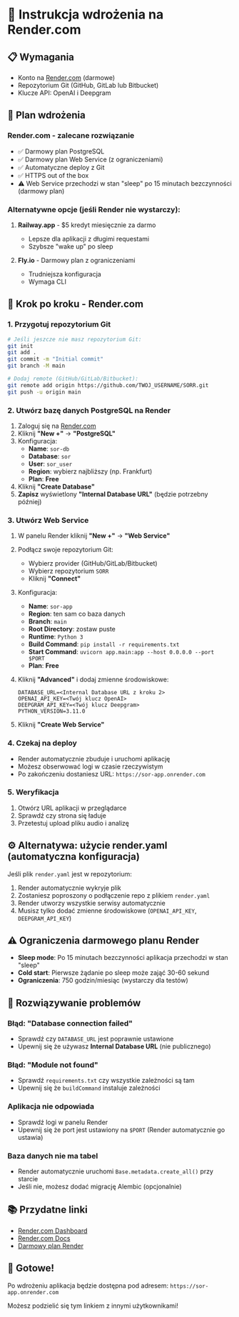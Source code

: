 # 🚀 Instrukcja wdrożenia na Render.com

## 📋 Wymagania

- Konto na [Render.com](https://render.com) (darmowe)
- Repozytorium Git (GitHub, GitLab lub Bitbucket)
- Klucze API: OpenAI i Deepgram

## 🎯 Plan wdrożenia

### **Render.com** - zalecane rozwiązanie
- ✅ Darmowy plan PostgreSQL
- ✅ Darmowy plan Web Service (z ograniczeniami)
- ✅ Automatyczne deploy z Git
- ✅ HTTPS out of the box
- ⚠️ Web Service przechodzi w stan "sleep" po 15 minutach bezczynności (darmowy plan)

### **Alternatywne opcje** (jeśli Render nie wystarczy):

1. **Railway.app** - $5 kredyt miesięcznie za darmo
   - Lepsze dla aplikacji z długimi requestami
   - Szybsze "wake up" po sleep

2. **Fly.io** - Darmowy plan z ograniczeniami
   - Trudniejsza konfiguracja
   - Wymaga CLI

## 📝 Krok po kroku - Render.com

### 1. Przygotuj repozytorium Git

```bash
# Jeśli jeszcze nie masz repozytorium Git:
git init
git add .
git commit -m "Initial commit"
git branch -M main

# Dodaj remote (GitHub/GitLab/Bitbucket):
git remote add origin https://github.com/TWOJ_USERNAME/SORR.git
git push -u origin main
```

### 2. Utwórz bazę danych PostgreSQL na Render

1. Zaloguj się na [Render.com](https://render.com)
2. Kliknij **"New +"** → **"PostgreSQL"**
3. Konfiguracja:
   - **Name**: `sor-db`
   - **Database**: `sor`
   - **User**: `sor_user`
   - **Region**: wybierz najbliższy (np. Frankfurt)
   - **Plan**: **Free**
4. Kliknij **"Create Database"**
5. **Zapisz** wyświetlony **"Internal Database URL"** (będzie potrzebny później)

### 3. Utwórz Web Service

1. W panelu Render kliknij **"New +"** → **"Web Service"**
2. Podłącz swoje repozytorium Git:
   - Wybierz provider (GitHub/GitLab/Bitbucket)
   - Wybierz repozytorium `SORR`
   - Kliknij **"Connect"**
3. Konfiguracja:
   - **Name**: `sor-app`
   - **Region**: ten sam co baza danych
   - **Branch**: `main`
   - **Root Directory**: zostaw puste
   - **Runtime**: `Python 3`
   - **Build Command**: `pip install -r requirements.txt`
   - **Start Command**: `uvicorn app.main:app --host 0.0.0.0 --port $PORT`
   - **Plan**: **Free**
4. Kliknij **"Advanced"** i dodaj zmienne środowiskowe:

   ```
   DATABASE_URL=<Internal Database URL z kroku 2>
   OPENAI_API_KEY=<Twój klucz OpenAI>
   DEEPGRAM_API_KEY=<Twój klucz Deepgram>
   PYTHON_VERSION=3.11.0
   ```

5. Kliknij **"Create Web Service"**

### 4. Czekaj na deploy

- Render automatycznie zbuduje i uruchomi aplikację
- Możesz obserwować logi w czasie rzeczywistym
- Po zakończeniu dostaniesz URL: `https://sor-app.onrender.com`

### 5. Weryfikacja

1. Otwórz URL aplikacji w przeglądarce
2. Sprawdź czy strona się ładuje
3. Przetestuj upload pliku audio i analizę

## ⚙️ Alternatywa: użycie render.yaml (automatyczna konfiguracja)

Jeśli plik `render.yaml` jest w repozytorium:

1. Render automatycznie wykryje plik
2. Zostaniesz poproszony o podłączenie repo z plikiem `render.yaml`
3. Render utworzy wszystkie serwisy automatycznie
4. Musisz tylko dodać zmienne środowiskowe (`OPENAI_API_KEY`, `DEEPGRAM_API_KEY`)

## ⚠️ Ograniczenia darmowego planu Render

- **Sleep mode**: Po 15 minutach bezczynności aplikacja przechodzi w stan "sleep"
- **Cold start**: Pierwsze żądanie po sleep może zająć 30-60 sekund
- **Ograniczenia**: 750 godzin/miesiąc (wystarczy dla testów)

## 🔧 Rozwiązywanie problemów

### Błąd: "Database connection failed"
- Sprawdź czy `DATABASE_URL` jest poprawnie ustawione
- Upewnij się że używasz **Internal Database URL** (nie publicznego)

### Błąd: "Module not found"
- Sprawdź `requirements.txt` czy wszystkie zależności są tam
- Upewnij się że `buildCommand` instaluje zależności

### Aplikacja nie odpowiada
- Sprawdź logi w panelu Render
- Upewnij się że port jest ustawiony na `$PORT` (Render automatycznie go ustawia)

### Baza danych nie ma tabel
- Render automatycznie uruchomi `Base.metadata.create_all()` przy starcie
- Jeśli nie, możesz dodać migrację Alembic (opcjonalnie)

## 📚 Przydatne linki

- [Render.com Dashboard](https://dashboard.render.com)
- [Render.com Docs](https://render.com/docs)
- [Darmowy plan Render](https://render.com/docs/free)

## 🎉 Gotowe!

Po wdrożeniu aplikacja będzie dostępna pod adresem:
`https://sor-app.onrender.com`

Możesz podzielić się tym linkiem z innymi użytkownikami!

